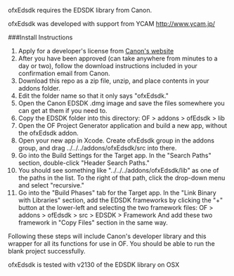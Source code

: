 ofxEdsdk requires the EDSDK library from Canon.

ofxEdsdk was developed with support from YCAM http://www.ycam.jp/


###Install Instructions

1. Apply for a developer's license from [Canon's website](http://consumer.usa.canon.com/cusa/support/consumer/eos_slr_camera_systems/eos_digital_slr_cameras/digital_rebel_xt?fileURL=ps_sdk_form&pageKeyCode=downloadLicense&id=0901e02480057a74_1&productOverviewCid=0901e0248003ce28&keycode=Sdk_Lic) 
2. After you have been approved (can take anywhere from minutes to a day or two), follow the download instructions included in your confirmation email from Canon.
3. Download this repo as a zip file, unzip, and place contents in your addons folder.
4. Edit the folder name so that it only says "ofxEdsdk."
5. Open the Canon EDSDK .dmg image and save the files somewhere you can get at them if you need to. 
6. Copy the EDSDK folder into this directory: OF > addons > ofEdsdk > lib
7. Open the OF Project Generator application and build a new app, without the ofxEdsdk addon.
8. Open your new app in Xcode. Create ofxEdsdk group in the addons group, and drag ../../../addons/ofxEdsdk/src into there.
9. Go into the Build Settings for the Target app. In the "Search Paths" section, double-click  "Header Search Paths."
10. You should see something like "../../../addons/ofxEdsdk/lib" as one of the paths in the list. To the right of that path, click the drop-down menu and select "recursive."
11. Go into the "Build Phases" tab for the Target app. In the "Link Binary with Libraries" section, add the EDSDK frameworks by clicking the "+" button at the lower-left and selecting the two framework files: OF > addons > ofEdsdk > src > EDSDK > Framework
And add these two framework in "Copy Files" section in the same way.

Following these steps will include Canon's developer library and this wrapper for all its functions for use in OF. You should be able to run the blank project successfully.

ofxEdsdk is tested with v2130 of the EDSDK library on OSX
